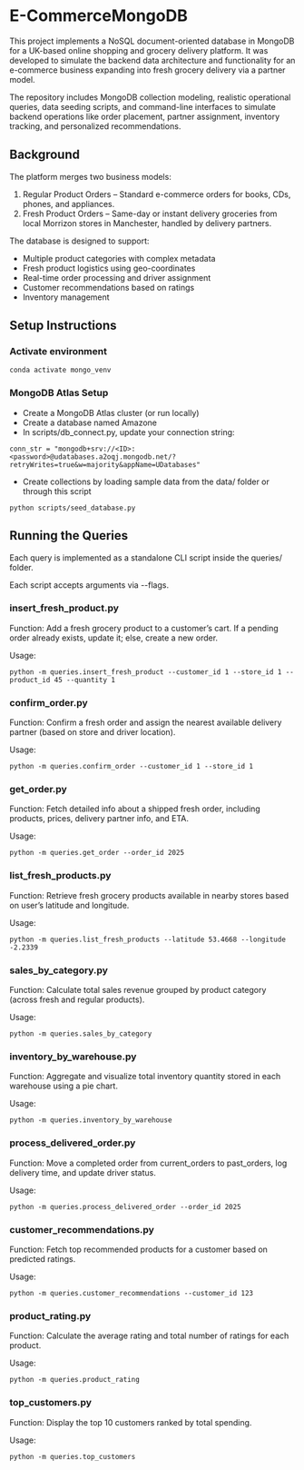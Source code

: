 # E-CommerceMongoDB
This project implements a NoSQL document-oriented database in MongoDB for a UK-based online shopping and grocery delivery platform. It was developed to simulate the backend data architecture and functionality for an e-commerce business expanding into fresh grocery delivery via a partner model.

The repository includes MongoDB collection modeling, realistic operational queries, data seeding scripts, and command-line interfaces to simulate backend operations like order placement, partner assignment, inventory tracking, and personalized recommendations.

## Background
The platform merges two business models:
1.	Regular Product Orders – Standard e-commerce orders for books, CDs, phones, and appliances.
2.	Fresh Product Orders – Same-day or instant delivery groceries from local Morrizon stores in Manchester, handled by delivery partners.

The database is designed to support:
- Multiple product categories with complex metadata
- Fresh product logistics using geo-coordinates
- Real-time order processing and driver assignment
- Customer recommendations based on ratings
- Inventory management

## Setup Instructions
### Activate environment
```
conda activate mongo_venv
```
### MongoDB Atlas Setup
- Create a MongoDB Atlas cluster (or run locally)
- Create a database named Amazone
- In scripts/db_connect.py, update your connection string:
```
conn_str = "mongodb+srv://<ID>:<password>@udatabases.a2oqj.mongodb.net/?retryWrites=true&w=majority&appName=UDatabases"
```
- Create collections by loading sample data from the data/ folder or through this script
```
python scripts/seed_database.py
```
## Running the Queries
Each query is implemented as a standalone CLI script inside the queries/ folder.

Each script accepts arguments via --flags.
### insert_fresh_product.py
Function: Add a fresh grocery product to a customer’s cart. If a pending order already exists, update it; else, create a new order.

Usage:
```
python -m queries.insert_fresh_product --customer_id 1 --store_id 1 --product_id 45 --quantity 1
```
### confirm_order.py
Function: Confirm a fresh order and assign the nearest available delivery partner (based on store and driver location).

Usage:
```
python -m queries.confirm_order --customer_id 1 --store_id 1
```
### get_order.py
Function: Fetch detailed info about a shipped fresh order, including products, prices, delivery partner info, and ETA.

Usage:
```
python -m queries.get_order --order_id 2025
```
### list_fresh_products.py
Function: Retrieve fresh grocery products available in nearby stores based on user’s latitude and longitude.

Usage:
```
python -m queries.list_fresh_products --latitude 53.4668 --longitude -2.2339
```
###  sales_by_category.py

Function: Calculate total sales revenue grouped by product category (across fresh and regular products).

Usage:
```
python -m queries.sales_by_category
```
###  inventory_by_warehouse.py
Function: Aggregate and visualize total inventory quantity stored in each warehouse using a pie chart.

Usage:
```
python -m queries.inventory_by_warehouse
```
###  process_delivered_order.py
Function: Move a completed order from current_orders to past_orders, log delivery time, and update driver status.

Usage:
```
python -m queries.process_delivered_order --order_id 2025
```
### customer_recommendations.py
Function: Fetch top recommended products for a customer based on predicted ratings.

Usage:
```
python -m queries.customer_recommendations --customer_id 123
```
### product_rating.py
Function: Calculate the average rating and total number of ratings for each product.

Usage:
```
python -m queries.product_rating
```
### top_customers.py
Function: Display the top 10 customers ranked by total spending.

Usage:
```
python -m queries.top_customers
```